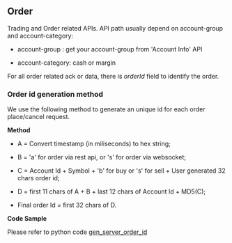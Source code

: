 ## Order 

Trading and Order related APIs. API path usually depend on account-group and account-category: 

  * account-group   : get your account-group from 'Account Info' API

  * account-category: cash or margin

For all order related ack or data, there is *orderId* field to identify the order. 

###
### Order id generation method

We use the following method to generate an unique id for each order place/cancel request.

**Method**
  
  * A = Convert timestamp (in miliseconds) to hex string;

  * B = 'a' for order via rest api, or 's' for order via websocket;
  
  * C = Account Id + Symbol + 'b' for buy or 's' for sell + User generated 32 chars order id;
  
  * D = first 11 chars of A  + B + last 12 chars of Account Id + MD5(C);
  
  * Final order Id = first 32 chars of D.

**Code Sample**

Please refer to python code [gen_server_order_id](https://github.com/bitmax-exchange/bitmax-pro-api-demo/blob/master/python/bitmax/util/auth.py)

